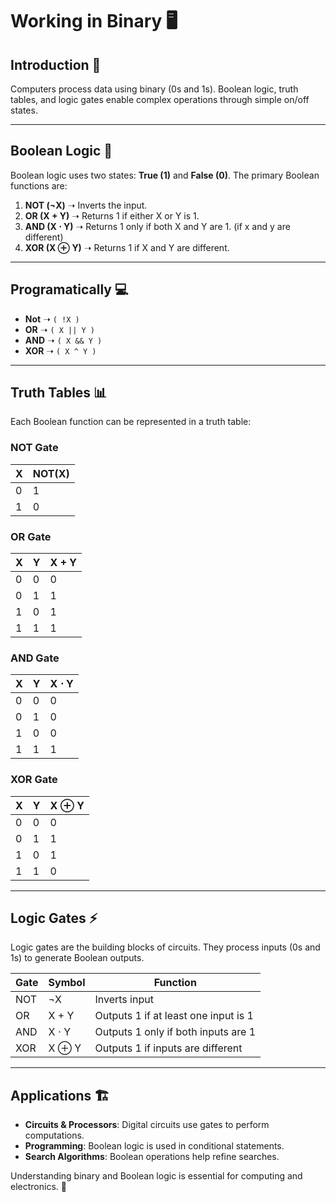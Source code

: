 # Working in Binary 🖥️

## Introduction 🧠
Computers process data using binary (0s and 1s). Boolean logic, truth tables, and logic gates enable complex operations through simple on/off states.

---

## Boolean Logic 🔢
Boolean logic uses two states: **True (1)** and **False (0)**. The primary Boolean functions are:

1. **NOT (¬X)** ➝ Inverts the input.
2. **OR (X + Y)** ➝ Returns 1 if either X or Y is 1.
3. **AND (X ⋅ Y)** ➝ Returns 1 only if both X and Y are 1. (if x and y are different)
4. **XOR (X ⊕ Y)** ➝ Returns 1 if X and Y are different.

---

## Programatically 💻
- **Not** ➝ `( !X )`
- **OR** ➝ `( X || Y )`
- **AND** ➝ `( X && Y )`
- **XOR** ➝ `( X ^ Y )`

---

## Truth Tables 📊
Each Boolean function can be represented in a truth table:

### **NOT Gate**
| X | NOT(X) |
|---|--------|
| 0 | 1      |
| 1 | 0      |

### **OR Gate**
| X | Y | X + Y |
|---|---|-------|
| 0 | 0 | 0     |
| 0 | 1 | 1     |
| 1 | 0 | 1     |
| 1 | 1 | 1     |

### **AND Gate**
| X | Y | X ⋅ Y |
|---|---|-------|
| 0 | 0 | 0     |
| 0 | 1 | 0     |
| 1 | 0 | 0     |
| 1 | 1 | 1     |

### **XOR Gate**
| X | Y | X ⊕ Y |
|---|---|-------|
| 0 | 0 | 0     |
| 0 | 1 | 1     |
| 1 | 0 | 1     |
| 1 | 1 | 0     |

---

## Logic Gates ⚡
Logic gates are the building blocks of circuits. They process inputs (0s and 1s) to generate Boolean outputs.

| Gate  | Symbol | Function |
|-------|--------|----------|
| NOT   | ¬X     | Inverts input |
| OR    | X + Y  | Outputs 1 if at least one input is 1 |
| AND   | X ⋅ Y  | Outputs 1 only if both inputs are 1 |
| XOR   | X ⊕ Y  | Outputs 1 if inputs are different |

---

## Applications 🏗️
- **Circuits & Processors**: Digital circuits use gates to perform computations.
- **Programming**: Boolean logic is used in conditional statements.
- **Search Algorithms**: Boolean operations help refine searches.

Understanding binary and Boolean logic is essential for computing and electronics. 🚀

